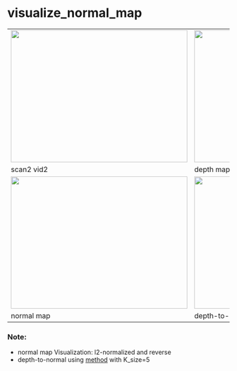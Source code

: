 # visualize_normal_map

 <table align="center">
  <tr>
    <td><img src="https://github.com/XYZ-qiyh/Visualization-in-python-Vip/blob/master/visualize_normal_map/images/scan2_vid2.png" width="400" height="300"></td>
    <td><img src="https://github.com/XYZ-qiyh/Visualization-in-python-Vip/blob/master/visualize_normal_map/images/scan2_vid2_depth.jpg" width="400" height="300"></td>
  </tr>
  <tr>
    <td>scan2 vid2</td>
    <td>depth map</td>
  </tr>
   <tr>
    <td><img src="https://github.com/XYZ-qiyh/Visualization-in-python-Vip/blob/master/visualize_normal_map/images/scan2_vid2_normal.jpg" width="400" height="300"></td>
    <td><img src="https://github.com/XYZ-qiyh/Visualization-in-python-Vip/blob/master/visualize_normal_map/images/depth2normal.jpg" width="400" height="300"></td>
  </tr>
  <tr>
    <td>normal map</td>
    <td>depth-to-normal</td>
  </tr>
</table>

### Note:
+ normal map Visualization: l2-normalized and reverse
+ depth-to-normal using [method](https://github.com/XiWJ/tricks/tree/master/ComputeNormal) with K_size=5

